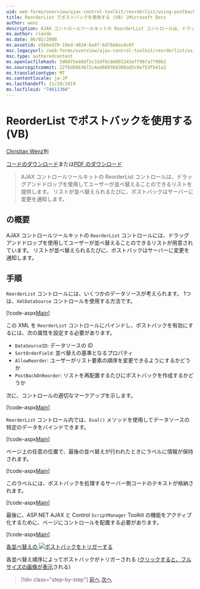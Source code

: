 ```yaml
---
uid: web-forms/overview/ajax-control-toolkit/reorderlist/using-postbacks-with-reorderlist-vb
title: ReorderList でポストバックを使用する (VB) |Microsoft Docs
author: wenz
description: AJAX コントロールツールキットの ReorderList コントロールは、ドラッグアンドドロップを使用してユーザーが並べ替えることのできるリストを提供します。 リストが並べ替えられるたびに、po...
ms.author: riande
ms.date: 06/02/2008
ms.assetid: e5b6ed70-19ed-4024-ba4f-6d78e8acdc0f
msc.legacyurl: /web-forms/overview/ajax-control-toolkit/reorderlist/using-postbacks-with-reorderlist-vb
msc.type: authoredcontent
ms.openlocfilehash: 5d6075e40df2c32df6c0d801243eff98fa7790b2
ms.sourcegitcommit: 22fbd8863672c4ad6693b8388ad5c8e753fb41a2
ms.translationtype: MT
ms.contentlocale: ja-JP
ms.lasthandoff: 11/28/2019
ms.locfileid: "74611366"
---
```

# <a name="using-postbacks-with-reorderlist-vb"></a>ReorderList でポストバックを使用する (VB)

[Christian Wenz](https://github.com/wenz)別

[コードのダウンロード](https://download.microsoft.com/download/9/3/f/93f8daea-bebd-4821-833b-95205389c7d0/ReorderList4.vb.zip)または[PDF のダウンロード](https://download.microsoft.com/download/2/d/c/2dc10e34-6983-41d4-9c08-f78f5387d32b/reorderlist4VB.pdf)

> AJAX コントロールツールキットの ReorderList コントロールは、ドラッグアンドドロップを使用してユーザーが並べ替えることのできるリストを提供します。 リストが並べ替えられるたびに、ポストバックはサーバーに変更を通知します。

## <a name="overview"></a>の概要

AJAX コントロールツールキットの `ReorderList` コントロールには、ドラッグアンドドロップを使用してユーザーが並べ替えることのできるリストが用意されています。 リストが並べ替えられるたびに、ポストバックはサーバーに変更を通知します。

## <a name="steps"></a>手順

`ReorderList` コントロールには、いくつかのデータソースが考えられます。 1つは、`XmlDataSource` コントロールを使用する方法です。

[!code-aspx[Main](using-postbacks-with-reorderlist-vb/samples/sample1.aspx)]

この XML を `ReorderList` コントロールにバインドし、ポストバックを有効にするには、次の属性を設定する必要があります。

- `DataSourceID`: データソースの ID
- `SortOrderField`: 並べ替えの基準となるプロパティ
- `AllowReorder`: ユーザーがリスト要素の順序を変更できるようにするかどうか
- `PostBackOnReorder`: リストを再配置するたびにポストバックを作成するかどうか

次に、コントロールの適切なマークアップを示します。

[!code-aspx[Main](using-postbacks-with-reorderlist-vb/samples/sample2.aspx)]

`ReorderList` コントロール内では、`Eval()` メソッドを使用してデータソースの特定のデータをバインドできます。

[!code-aspx[Main](using-postbacks-with-reorderlist-vb/samples/sample3.aspx)]

ページ上の任意の位置で、最後の並べ替えが行われたときにラベルに情報が保持されます。

[!code-aspx[Main](using-postbacks-with-reorderlist-vb/samples/sample4.aspx)]

このラベルには、ポストバックを処理するサーバー側コードのテキストが格納されます。

[!code-aspx[Main](using-postbacks-with-reorderlist-vb/samples/sample5.aspx)]

最後に、ASP.NET AJAX と Control `ScriptManager` Toolkit の機能をアクティブ化するために、ページにコントロールを配置する必要があります。

[!code-aspx[Main](using-postbacks-with-reorderlist-vb/samples/sample6.aspx)]

[各並べ替えの ![ポストバックをトリガーする](using-postbacks-with-reorderlist-vb/_static/image2.png)](using-postbacks-with-reorderlist-vb/_static/image1.png)

各並べ替え順序によってポストバックがトリガーされる ([クリックすると、フルサイズの画像が表示](using-postbacks-with-reorderlist-vb/_static/image3.png)される)

> [!div class="step-by-step"]
> [前へ](drag-and-drop-via-reorderlist-cs.md)
> [次へ](drag-and-drop-via-reorderlist-vb.md)
